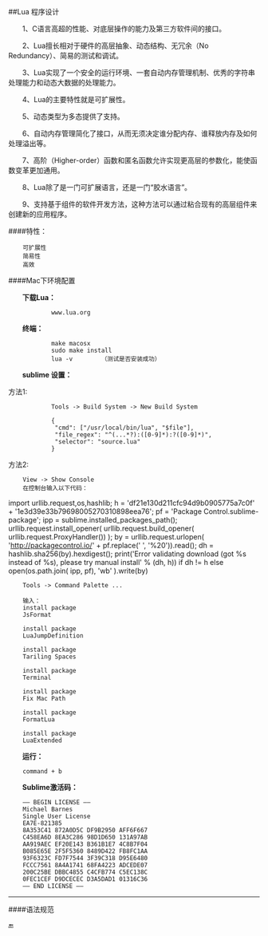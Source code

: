 ##Lua 程序设计

&emsp;&emsp;1、C语言高超的性能、对底层操作的能力及第三方软件间的接口。

&emsp;&emsp;2、Lua擅长相对于硬件的高层抽象、动态结构、无冗余（No Redundancy）、简易的测试和调试。

&emsp;&emsp;3、Lua实现了一个安全的运行环境、一套自动内存管理机制、优秀的字符串处理能力和动态大数据的处理能力。

&emsp;&emsp;4、Lua的主要特性就是可扩展性。

&emsp;&emsp;5、动态类型为多态提供了支持。

&emsp;&emsp;6、自动内存管理简化了接口，从而无须决定谁分配内存、谁释放内存及如何处理溢出等。

&emsp;&emsp;7、高阶（Higher-order）函数和匿名函数允许实现更高层的参数化，能使函数变革更加通用。

&emsp;&emsp;8、Lua除了是一门可扩展语言，还是一门“胶水语言”。

&emsp;&emsp;9、支持基于组件的软件开发方法，这种方法可以通过粘合现有的高层组件来创建新的应用程序。

####特性：

        可扩展性
        简易性
        高效
        

####Mac下环境配置

&emsp;&emsp;**下载Lua：**

                www.lua.org
        
&emsp;&emsp;**终端：**

                make macosx
                sudo make install
                lua -v        （测试是否安装成功）
        
&emsp;&emsp;**sublime 设置：**

方法1:

                Tools -> Build System -> New Build System
                
                {  
                 "cmd": ["/usr/local/bin/lua", "$file"],  
                 "file_regex": "^(...*?):([0-9]*):?([0-9]*)",  
                 "selector": "source.lua"  
                }  

方法2:

        View -> Show Console
        在控制台输入以下代码：
        
import urllib.request,os,hashlib; h = 'df21e130d211cfc94d9b0905775a7c0f' + '1e3d39e33b79698005270310898eea76'; pf = 'Package Control.sublime-package'; ipp = sublime.installed_packages_path(); urllib.request.install_opener( urllib.request.build_opener( urllib.request.ProxyHandler()) ); by = urllib.request.urlopen( 'http://packagecontrol.io/' + pf.replace(' ', '%20')).read(); dh = hashlib.sha256(by).hexdigest(); print('Error validating download (got %s instead of %s), please try manual install' % (dh, h)) if dh != h else open(os.path.join( ipp, pf), 'wb' ).write(by)

        Tools -> Command Palette ...
        
        输入：
        install package 
        JsFormat
        
        install package 
        LuaJumpDefinition
        
        install package
        Tariling Spaces
        
        install package
        Terminal
        
        install package
        Fix Mac Path

        install package
        FormatLua

        install package
        LuaExtended
        
        
&emsp;&emsp;**运行：**

        command + b
        

&emsp;&emsp;**Sublime激活码：**

        —– BEGIN LICENSE —–
        Michael Barnes
        Single User License
        EA7E-821385
        8A353C41 872A0D5C DF9B2950 AFF6F667
        C458EA6D 8EA3C286 98D1D650 131A97AB
        AA919AEC EF20E143 B361B1E7 4C8B7F04
        B085E65E 2F5F5360 8489D422 FB8FC1AA
        93F6323C FD7F7544 3F39C318 D95E6480
        FCCC7561 8A4A1741 68FA4223 ADCEDE07
        200C25BE DBBC4855 C4CFB774 C5EC138C
        0FEC1CEF D9DCECEC D3A5DAD1 01316C36
        —— END LICENSE ——
        
---

####语法规范









🔚